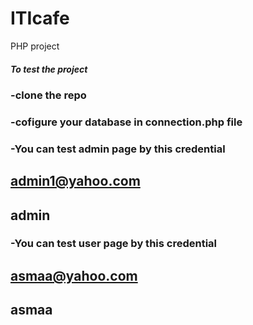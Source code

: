 # ITIcafe
PHP project

##### To test the project
### -clone the repo
### -cofigure your database in connection.php file
### -You can test admin page by this credential
  ## admin1@yahoo.com
  ## admin
### -You can test user page by this credential
  ## asmaa@yahoo.com
  ## asmaa